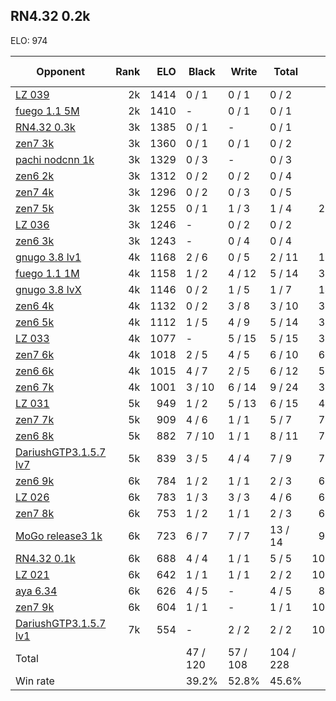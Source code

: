 ## RN4.32 0.2k ##

ELO: 974

Opponent | Rank | ELO | Black | Write | Total | Win rate
---------|-----:|----:|-------|-------|-------|-------:
[LZ 039](LZ%20039.md) | 2k | 1414 | 0 / 1 | 0 / 1 | 0 / 2 | 0.0%
[fuego 1.1 5M](fuego%201.1%205M.md) | 2k | 1410 | - | 0 / 1 | 0 / 1 | 0.0%
[RN4.32 0.3k](RN4.32%200.3k.md) | 3k | 1385 | 0 / 1 | - | 0 / 1 | 0.0%
[zen7 3k](zen7%203k.md) | 3k | 1360 | 0 / 1 | 0 / 1 | 0 / 2 | 0.0%
[pachi nodcnn 1k](pachi%20nodcnn%201k.md) | 3k | 1329 | 0 / 3 | - | 0 / 3 | 0.0%
[zen6 2k](zen6%202k.md) | 3k | 1312 | 0 / 2 | 0 / 2 | 0 / 4 | 0.0%
[zen7 4k](zen7%204k.md) | 3k | 1296 | 0 / 2 | 0 / 3 | 0 / 5 | 0.0%
[zen7 5k](zen7%205k.md) | 3k | 1255 | 0 / 1 | 1 / 3 | 1 / 4 | 25.0%
[LZ 036](LZ%20036.md) | 3k | 1246 | - | 0 / 2 | 0 / 2 | 0.0%
[zen6 3k](zen6%203k.md) | 3k | 1243 | - | 0 / 4 | 0 / 4 | 0.0%
[gnugo 3.8 lv1](gnugo%203.8%20lv1.md) | 4k | 1168 | 2 / 6 | 0 / 5 | 2 / 11 | 18.2%
[fuego 1.1 1M](fuego%201.1%201M.md) | 4k | 1158 | 1 / 2 | 4 / 12 | 5 / 14 | 35.7%
[gnugo 3.8 lvX](gnugo%203.8%20lvX.md) | 4k | 1146 | 0 / 2 | 1 / 5 | 1 / 7 | 14.3%
[zen6 4k](zen6%204k.md) | 4k | 1132 | 0 / 2 | 3 / 8 | 3 / 10 | 30.0%
[zen6 5k](zen6%205k.md) | 4k | 1112 | 1 / 5 | 4 / 9 | 5 / 14 | 35.7%
[LZ 033](LZ%20033.md) | 4k | 1077 | - | 5 / 15 | 5 / 15 | 33.3%
[zen7 6k](zen7%206k.md) | 4k | 1018 | 2 / 5 | 4 / 5 | 6 / 10 | 60.0%
[zen6 6k](zen6%206k.md) | 4k | 1015 | 4 / 7 | 2 / 5 | 6 / 12 | 50.0%
[zen6 7k](zen6%207k.md) | 4k | 1001 | 3 / 10 | 6 / 14 | 9 / 24 | 37.5%
[LZ 031](LZ%20031.md) | 5k | 949 | 1 / 2 | 5 / 13 | 6 / 15 | 40.0%
[zen7 7k](zen7%207k.md) | 5k | 909 | 4 / 6 | 1 / 1 | 5 / 7 | 71.4%
[zen6 8k](zen6%208k.md) | 5k | 882 | 7 / 10 | 1 / 1 | 8 / 11 | 72.7%
[DariushGTP3.1.5.7 lv7](DariushGTP3.1.5.7%20lv7.md) | 5k | 839 | 3 / 5 | 4 / 4 | 7 / 9 | 77.8%
[zen6 9k](zen6%209k.md) | 6k | 784 | 1 / 2 | 1 / 1 | 2 / 3 | 66.7%
[LZ 026](LZ%20026.md) | 6k | 783 | 1 / 3 | 3 / 3 | 4 / 6 | 66.7%
[zen7 8k](zen7%208k.md) | 6k | 753 | 1 / 2 | 1 / 1 | 2 / 3 | 66.7%
[MoGo release3 1k](MoGo%20release3%201k.md) | 6k | 723 | 6 / 7 | 7 / 7 | 13 / 14 | 92.9%
[RN4.32 0.1k](RN4.32%200.1k.md) | 6k | 688 | 4 / 4 | 1 / 1 | 5 / 5 | 100.0%
[LZ 021](LZ%20021.md) | 6k | 642 | 1 / 1 | 1 / 1 | 2 / 2 | 100.0%
[aya 6.34](aya%206.34.md) | 6k | 626 | 4 / 5 | - | 4 / 5 | 80.0%
[zen7 9k](zen7%209k.md) | 6k | 604 | 1 / 1 | - | 1 / 1 | 100.0%
[DariushGTP3.1.5.7 lv1](DariushGTP3.1.5.7%20lv1.md) | 7k | 554 | - | 2 / 2 | 2 / 2 | 100.0%
Total | | | 47 / 120 | 57 / 108 | 104 / 228 | 
Win rate| | | 39.2% | 52.8% | 45.6% | 
